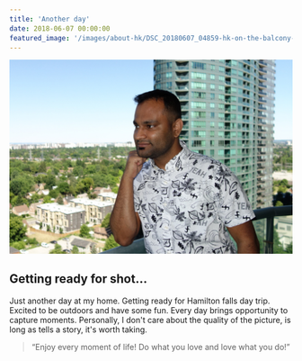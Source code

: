 ```yaml
---
title: 'Another day'
date: 2018-06-07 00:00:00
featured_image: '/images/about-hk/DSC_20180607_04859-hk-on-the-balcony-1200x800.jpg'
---
```


![](/images/about-hk/DSC_20180607_04859-hk-on-the-balcony-1200x800.jpg)

## Getting ready for shot...

Just another day at my home. Getting ready for Hamilton falls day trip. Excited to be outdoors and have some fun.
Every day brings opportunity to capture moments. Personally, I don't care about the quality of the picture, is long
as tells a story, it's worth taking. 

> “Enjoy every moment of life! Do what you love and love what you do!”

